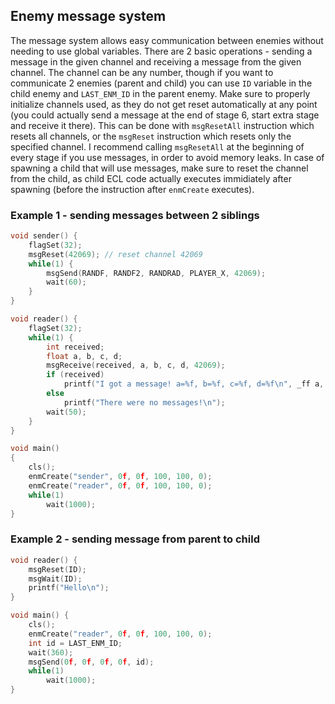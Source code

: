 ## Enemy message system
The message system allows easy communication between enemies without needing to use global variables. There are 2 basic operations - sending a message in the given channel and receiving a message from the given channel. The channel can be any number, though if you want to communicate 2 enemies (parent and child) you can use `ID` variable in the child enemy and `LAST_ENM_ID` in the parent enemy. Make sure to properly initialize channels used, as they do not get reset automatically at any point (you could actually send a message at the end of stage 6, start extra stage and receive it there). This can be done with `msgResetAll` instruction which resets all channels, or the `msgReset` instruction which resets only the specified channel. I recommend calling `msgResetAll` at the beginning of every stage if you use messages, in order to avoid memory leaks. In case of spawning a child that will use messages, make sure to reset the channel from the child, as child ECL code actually executes immidiately after spawning (before the instruction after `enmCreate` executes).

### Example 1 - sending messages between 2 siblings
```c
void sender() {
    flagSet(32);
    msgReset(42069); // reset channel 42069
    while(1) {
        msgSend(RANDF, RANDF2, RANDRAD, PLAYER_X, 42069);
        wait(60);
    } 
}

void reader() {
    flagSet(32);
    while(1) {
        int received;
        float a, b, c, d;
        msgReceive(received, a, b, c, d, 42069);
        if (received)
            printf("I got a message! a=%f, b=%f, c=%f, d=%f\n", _ff a, _ff b, _ff c, _ff d);
        else
            printf("There were no messages!\n");
        wait(50);
    }
}

void main()
{
    cls();
    enmCreate("sender", 0f, 0f, 100, 100, 0);
    enmCreate("reader", 0f, 0f, 100, 100, 0);
    while(1)
        wait(1000);
}
```

### Example 2 - sending message from parent to child
```c
void reader() {
    msgReset(ID);
    msgWait(ID);
    printf("Hello\n");
}

void main() {
    cls();
    enmCreate("reader", 0f, 0f, 100, 100, 0);
    int id = LAST_ENM_ID;
    wait(360);
    msgSend(0f, 0f, 0f, 0f, id);
    while(1)
        wait(1000);
}
```
